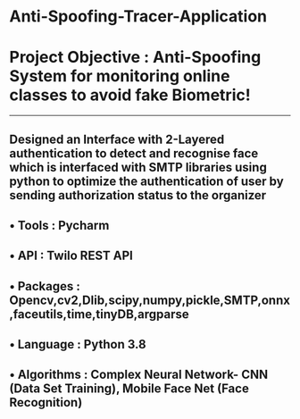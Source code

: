 # Anti-Spoofing-Tracer-Application

# Project Objective : Anti-Spoofing System for monitoring online classes to avoid fake Biometric!
----------------------------------------------------------------------------------------
Designed an Interface with 2-Layered authentication to detect and
recognise face which is interfaced with SMTP libraries using python
to optimize the authentication of user by sending authorization status to the organizer
----------------------------------------------------------------------------------------
• Tools : Pycharm
---------------------------------------------------------------------------------------
• API : Twilo REST API
---------------------------------------------------------------------------------------
• Packages : Opencv,cv2,Dlib,scipy,numpy,pickle,SMTP,onnx,faceutils,time,tinyDB,argparse
---------------------------------------------------------------------------------------
• Language : **Python 3.8**
---------------------------------------------------------------------------------------
• Algorithms : Complex Neural Network-  CNN (Data Set Training), Mobile Face Net (Face Recognition)
---------------------------------------------------------------------------------------
